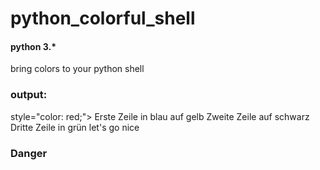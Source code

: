# python_colorful_shell
#### python 3.*
bring colors to your python shell
### output:

style="color: red;"> Erste Zeile in blau auf gelb </span>
Zweite Zeile auf schwarz
Dritte Zeile in grün
let's go
nice

<h3 style="color:#RRGGBB">Danger</h3>
